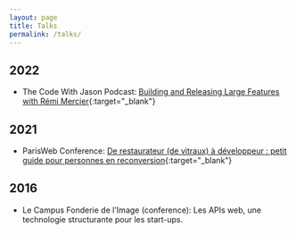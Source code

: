 ```yaml
---
layout: page
title: Talks
permalink: /talks/
---
```


## 2022

- The Code With Jason Podcast: [Building and Releasing Large Features with Rémi Mercier](https://www.codewithjason.com/podcast/9478213-102-building-and-releasing-large-features-with-remi-mercier/){:target="\_blank"}

## 2021

- ParisWeb Conference: [De restaurateur (de vitraux) à développeur : petit guide pour personnes en reconversion](https://www.paris-web.fr/2021/conferences/de-restaurateur-de-vitraux-a-developpeur-petit-guide-pour-personnes-en-reconversion.php){:target="\_blank"}

## 2016

- Le Campus Fonderie de l'Image (conference): Les APIs web, une technologie structurante pour les start-ups.
